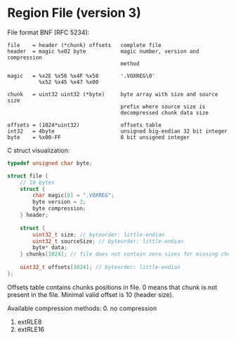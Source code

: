 # Region File (version 3)

File format BNF (RFC 5234):

```bnf
file    = header (*chunk) offsets   complete file
header  = magic %x02 byte           magic number, version and compression
                                    method

magic   = %x2E %x56 %x4F %x58       '.VOXREG\0'
          %x52 %x45 %x47 %x00

chunk   = uint32 uint32 (*byte)     byte array with size and source size 
                                    prefix where source size is 
                                    decompressed chunk data size

offsets = (1024*uint32)             offsets table
int32   = 4byte                     unsigned big-endian 32 bit integer
byte    = %x00-FF                   8 bit unsigned integer
```

C struct visualization:

```c
typedef unsigned char byte;

struct file {
	// 10 bytes
	struct {
		char magic[8] = ".VOXREG";
		byte version = 3;
		byte compression;
	} header;
	
	struct {
		uint32_t size; // byteorder: little-endian
		uint32_t sourceSize; // byteorder: little-endian
		byte* data;
	} chunks[1024]; // file does not contain zero sizes for missing chunks
	
	uint32_t offsets[1024]; // byteorder: little-endian
};
```

Offsets table contains chunks positions in file. 0 means that chunk is not present in the file. Minimal valid offset is 10 (header size).

Available compression methods:
0. no compression
1. extRLE8
2. extRLE16
